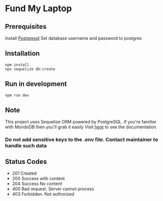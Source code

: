 # Fund My Laptop

## Prerequisites
Install [Postgresql](https://docs.boundlessgeo.com/suite/1.1.1/index.html)
Set database username and password to postgres

## Installation

```
npm install
npx sequelize db:create
```

## Run in development
```
npm run dev
```

## Note
This project uses Sequelize ORM powered by PostgreSQL. 
If you're familiar with MondoDB then you'll grab it easily
Visit [here](https://sequelize.org/master) to see the documentation.

### Do not add sensitive keys to the .env file. Contact maintainer to handle such data

## Status Codes
- 201 Created
- 200 Success with content
- 204 Success No content
- 400 Bad request. Server cannot process
- 403 Forbidden. Not authorized
